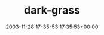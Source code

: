 ---
title:		"dark-grass"
type:		"upload"
description:		"TBC"
date:		"2003-11-28 17-35-53 17:35:53+00:00"
album:		"nature"
filename:		"dark-grass.md"
series:		""
cl_public_id:		"nature/dark-grass"
cl_version:		1497005032
format:		"jpg"
bytes:		2521336
width:		2160
height:		1440
exposure_mode:		"Auto"
program:		"Program AE"
aperture:		"2.8"
focal_length:		"8.0 mm"
iso:		"120"
shutter_speed:		"1/32"
metering:		"Average"
flash:		"Off, Did not fire"
white_balance:		"Auto"
colour_temp:		"No colour temperature"
has_crop:		"No"
orientation:		"Horizontal (normal)"
camera_model:		"KODAK DX4330 DIGITAL CAMERA"
lens_info:		"No lens info"
artist:		"No artist info"
x_resolution:		"230"
y_resolution:		"230"
---
